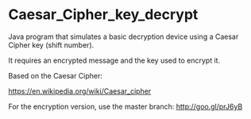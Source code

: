 Caesar_Cipher_key_decrypt
=============

Java program that simulates a basic decryption device using a Caesar Cipher key (shift number).

It requires an encrypted message and the key used to encrypt it.

Based on the Caesar Cipher:

https://en.wikipedia.org/wiki/Caesar_cipher

For the encryption version, use the master branch: http://goo.gl/prJ6yB
